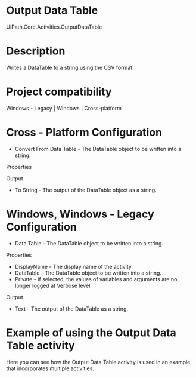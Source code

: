 ﻿# Output Data Table

UiPath.Core.Activities.OutputDataTable

# Description

Writes a DataTable to a string using the CSV format.

# Project compatibility

Windows - Legacy | Windows | Cross-platform

# Cross - Platform Configuration

* Convert From Data Table - The DataTable object to be written into a string.

Properties

Output

* To String - The output of the DataTable object as a string.

# Windows, Windows - Legacy Configuration

* Data Table - The DataTable object to be written into a string.

Properties

* DisplayName - The display name of the activity.
* DataTable - The DataTable object to be written into a string.
* Private - If selected, the values of variables and arguments are no longer logged at Verbose level.

Output

* Text - The output of the DataTable as a string.

# Example of using the Output Data Table activity

Here you can see how the Output Data Table activity is used in an example that incorporates multiple activities.
